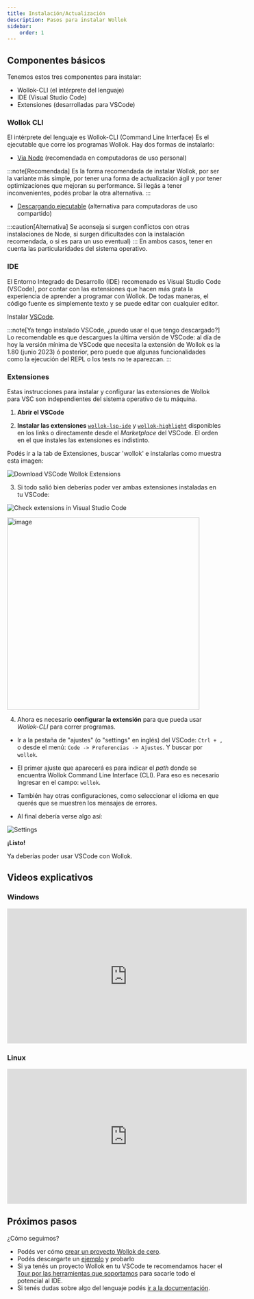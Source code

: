 ```yaml
---
title: Instalación/Actualización
description: Pasos para instalar Wollok
sidebar:
    order: 1
---
```


## Componentes básicos

Tenemos estos tres componentes para instalar:

- Wollok-CLI (el intérprete del lenguaje)
- IDE (Visual Studio Code)
- Extensiones (desarrolladas para VSCode)

### Wollok CLI

El intérprete del lenguaje es Wollok-CLI (Command Line Interface)
Es el ejecutable que corre los programas Wollok.
Hay dos formas de instalarlo:

- [Via Node](/getting_started/installation_recomended) (recomendada en computadoras de uso personal)

:::note[Recomendada]
Es la forma recomendada de instalar Wollok, por ser la variante más simple, por tener una forma de actualización ágil y por tener optimizaciones que mejoran su performance. Si llegás a tener inconvenientes, podés probar la otra alternativa.
:::

- [Descargando ejecutable](/getting_started/installation_alternative) (alternativa para computadoras de uso compartido)

:::caution[Alternativa]
Se aconseja si surgen conflictos con otras instalaciones de Node, si surgen dificultades con la instalación recomendada, o si es para un uso eventual)
:::
En ambos casos, tener en cuenta las particularidades del sistema operativo.

### IDE

El Entorno Integrado de Desarrollo (IDE) recomenado es Visual Studio Code (VSCode), por contar con las extensiones que hacen más grata la experiencia de aprender a programar con Wollok.
De todas maneras, el código fuente es simplemente texto y se puede editar con cualquier editor.

Instalar [VSCode](https://code.visualstudio.com/).

:::note[Ya tengo instalado VSCode, ¿puedo usar el que tengo descargado?]
Lo recomendable es que descargues la última versión de VSCode: al día de hoy la versión mínima de VSCode que necesita la extensión de Wollok es la 1.80 (junio 2023) ó posterior, pero puede que algunas funcionalidades como la ejecución del REPL o los tests no te aparezcan.
:::

### Extensiones

Estas instrucciones para instalar y configurar las extensiones de Wollok para VSC son independientes del sistema operativo de tu máquina.

1. **Abrir el VSCode**

2. **Instalar las extensiones** [`wollok-lsp-ide`](https://marketplace.visualstudio.com/items?itemName=uqbar.wollok-lsp-ide) y [`wollok-highlight`](https://marketplace.visualstudio.com/items?itemName=uqbar.wollok-highlight) disponibles en los links o directamente desde el _Marketplace_ del VSCode. El orden en el que instales las extensiones es indistinto.

Podés ir a la tab de Extensiones, buscar 'wollok' e instalarlas como muestra esta imagen:

![Download VSCode Wollok Extensions](../../../assets/wollok-extensions.gif)

3. Si todo salió bien deberías poder ver ambas extensiones instaladas en tu VSCode:

![Check extensions in Visual Studio Code](../../../assets/wollok-extensions-check-2.gif)

<img width="449" alt="image" src="https://user-images.githubusercontent.com/4098184/204097656-18de3a1e-88c5-4315-8f1b-14480b59a50f.png"/>

4. Ahora es necesario **configurar la extensión** para que pueda usar _Wollok-CLI_ para correr programas.

- Ir a la pestaña de "ajustes" (o "settings" en inglés) del VSCode: `Ctrl + ,` o desde el menú: `Code -> Preferencias -> Ajustes`. Y buscar por `wollok`.

- El primer ajuste que aparecerá es para indicar el _path_ donde se encuentra Wollok Command Line Interface (CLI). Para eso es necesario Ingresar en el campo: `wollok`.

- También hay otras configuraciones, como seleccionar el idioma en que querés que se muestren los mensajes de errores.

- Al final debería verse algo así:

![Settings](../../../assets/wollok-settings.png)

**¡Listo!**

Ya deberías poder usar VSCode con Wollok.

## Videos explicativos

### **Windows**

<iframe width="560" height="315" src="https://www.youtube.com/embed/kPxbjL7WUHc?si=lmdkD9oF2SxMpFeg" title="YouTube video player" frameborder="0" referrerpolicy="strict-origin-when-cross-origin" allowfullscreen></iframe>

### **Linux**

<iframe width="560" height="315" src="https://www.youtube.com/embed/DCG-syufqhU?si=SBMGmBkEz6bS1-Wo" title="YouTube video player" frameborder="0" referrerpolicy="strict-origin-when-cross-origin" allowfullscreen></iframe>

## Próximos pasos

¿Cómo seguimos?

- Podés ver cómo [crear un proyecto Wollok de cero](/getting_started/new_project).
- Podés descargarte un [ejemplo](/material/examples) y probarlo
- Si ya tenés un proyecto Wollok en tu VSCode te recomendamos hacer el [Tour por las herramientas que soportamos](/tour/console) para sacarle todo el potencial al IDE.
- Si tenés dudas sobre algo del lenguaje podés [ir a la documentación](/documentation/introduction).
